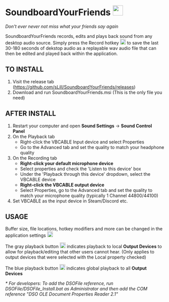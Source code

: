 # SoundboardYourFriends <img src="https://i.imgur.com/8FQAhfR.png" width="32"/> 
<i>Don't ever never not miss what your friends say again</i>

SoundboardYourFriends records, edits and plays back sound from any desktop audio source. Simply press the Record hotkey <img src="https://i.imgur.com/clb0yUN.png" width="18"/> to save the last 30-180 seconds of dekstop audio as a replayable wav audio file that can then be edited and played back within the application. <br/> 

<h2>TO INSTALL</h2>

1. Visit the release tab (https://github.com/sLill/SoundboardYourFriends/releases)
2. Download and run SoundboardYourFriends.msi (This is the only file you need)

<h2>AFTER INSTALL</h2>

1. Restart your computer and open <b>Sound Settings</b> &#8594; <b>Sound Control Panel</b>
3. On the Playback tab
	- Right-click the VBCABLE Input device and select Properties
	- Go to the Advanced tab and set the quality to match your headphone quality
4. On the Recording tab
	- <b>Right-click your default microphone device</b> 
	- Select properties and check the 'Listen to this device' box
	- Under the 'Playback through this device' dropdown, select the VBCABLE device 
	- <b>Right-click the VBCABLE output device</b>
	- Select Properties, go to the Advanced tab and set the quality to match your microphone quality (typically 1 Channel 44800/44100)
5. Set VBCABLE as the input device in Steam/Discord etc.

<h2>USAGE</h2>

Buffer size, file locations, hotkey modifiers and more can be changed in the application settings <img src="https://i.imgur.com/xFbGoPV.png" width="18"/>

The gray playback button <img src="https://i.imgur.com/MNAFpTI.png" width="18"/> indicates playback to local <b>Output Devices</b> to allow for playback/editing that other users cannot hear. (Only applies to output devices that were selected with the Local property checked)

The blue playback button <img src="https://i.imgur.com/MXLZi1N.png" width="18"/> indicates global playback to all <b>Output Devices</b>

<i>* For developers: To add the DSOFile reference, run DSOFile/DSOFile_Install.bat as Administrator and then add the COM reference "DSO OLE Document Properties Reader 2.1"</i>
